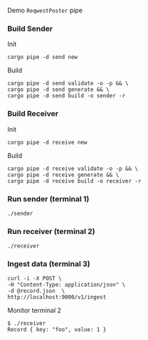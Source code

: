 Demo `ReqwestPoster` pipe
### Build Sender
Init
```
cargo pipe -d send new
```
Build
```
cargo pipe -d send validate -o -p && \
cargo pipe -d send generate && \
cargo pipe -d send build -o sender -r
```
### Build Receiver
Init
```
cargo pipe -d receive new
```
Build
```
cargo pipe -d receive validate -o -p && \
cargo pipe -d receive generate && \
cargo pipe -d receive build -o receiver -r
```
### Run sender (terminal 1)
```
./sender
```
### Run receiver (terminal 2)
```
./receiver
```
### Ingest data (terminal 3)
```
curl -i -X POST \
-H "Content-Type: application/json" \
-d @record.json  \
http://localhost:9000/v1/ingest
```
Monitor terminal 2
```
$ ./receiver
Record { key: "foo", value: 1 }
```